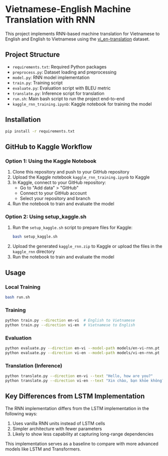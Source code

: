 # Vietnamese-English Machine Translation with RNN

This project implements RNN-based machine translation for Vietnamese to English and English to Vietnamese using the [vi_en-translation](https://huggingface.co/datasets/harouzie/vi_en-translation) dataset.

## Project Structure
- `requirements.txt`: Required Python packages
- `preprocess.py`: Dataset loading and preprocessing
- `model.py`: RNN model implementation
- `train.py`: Training script
- `evaluate.py`: Evaluation script with BLEU metric
- `translate.py`: Inference script for translation
- `run.sh`: Main bash script to run the project end-to-end
- `kaggle_rnn_training.ipynb`: Kaggle notebook for training the model

## Installation

```bash
pip install -r requirements.txt
```

## GitHub to Kaggle Workflow

### Option 1: Using the Kaggle Notebook

1. Clone this repository and push to your GitHub repository
2. Upload the Kaggle notebook `kaggle_rnn_training.ipynb` to Kaggle
3. In Kaggle, connect to your GitHub repository:
   - Go to "Add data" > "GitHub" 
   - Connect to your GitHub account
   - Select your repository and branch
4. Run the notebook to train and evaluate the model

### Option 2: Using setup_kaggle.sh

1. Run the `setup_kaggle.sh` script to prepare files for Kaggle:
   ```bash
   bash setup_kaggle.sh
   ```
2. Upload the generated `kaggle_rnn.zip` to Kaggle or upload the files in the `kaggle_rnn` directory
3. Run the notebook to train and evaluate the model

## Usage

### Local Training
```bash
bash run.sh
```

### Training
```bash
python train.py --direction en-vi  # English to Vietnamese
python train.py --direction vi-en  # Vietnamese to English
```

### Evaluation
```bash
python evaluate.py --direction en-vi --model-path models/en-vi-rnn.pt
python evaluate.py --direction vi-en --model-path models/vi-en-rnn.pt
```

### Translation (Inference)
```bash
python translate.py --direction en-vi --text "Hello, how are you?"
python translate.py --direction vi-en --text "Xin chào, bạn khỏe không?"
```

## Key Differences from LSTM Implementation

The RNN implementation differs from the LSTM implementation in the following ways:

1. Uses vanilla RNN units instead of LSTM cells
2. Simpler architecture with fewer parameters
3. Likely to show less capability at capturing long-range dependencies

This implementation serves as a baseline to compare with more advanced models like LSTM and Transformers.
